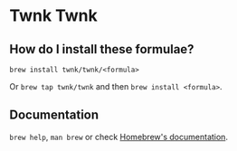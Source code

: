 # Twnk Twnk

## How do I install these formulae?

`brew install twnk/twnk/<formula>`

Or `brew tap twnk/twnk` and then `brew install <formula>`.

## Documentation

`brew help`, `man brew` or check [Homebrew's documentation](https://docs.brew.sh).
